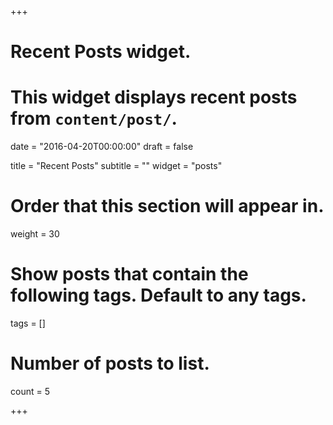 +++
# Recent Posts widget.
# This widget displays recent posts from `content/post/`.

date = "2016-04-20T00:00:00"
draft = false

title = "Recent Posts"
subtitle = ""
widget = "posts"

# Order that this section will appear in.
weight = 30

# Show posts that contain the following tags. Default to any tags.
tags = []

# Number of posts to list.
count = 5

+++

